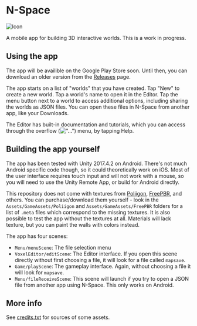 # N-Space

![Icon](https://raw.githubusercontent.com/vanjac/voxel-editor/master/Assets/icon.png)

A mobile app for building 3D interactive worlds. This is a work in progress.

## Using the app

The app will be availible on the Google Play Store soon. Until then, you can download an older version from the [Releases](https://github.com/vanjac/voxel-editor/releases) page.

The app starts on a list of "worlds" that you have created. Tap "New" to create a new world. Tap a world's name to open it in the Editor. Tap the menu button next to a world to access additional options, including sharing the worlds as JSON files. You can open these files in N-Space from another app, like your Downloads.

The Editor has built-in documentation and tutorials, which you can access through the overflow (!["..."](https://github.com/vanjac/voxel-editor/blob/master/Assets/VoxelEditor/GUI/dots-vertical.png)) menu, by tapping Help.

## Building the app yourself

The app has been tested with Unity 2017.4.2 on Android. There's not much Android specific code though, so it could theoretically work on iOS. Most of the user interface requires touch input and will not work with a mouse, so you will need to use the Unity Remote App, or build for Android directly.

This repository does not come with textures from [Poliigon](https://www.poliigon.com/), [FreePBR](https://freepbr.com/), and others. You can purchase/download them yourself - look in the `Assets/GameAssets/Poliigon` and `Assets/GameAssets/FreePBR` folders for a list of `.meta` files which correspond to the missing textures. It is also possible to test the app without the textures at all. Materials will lack texture, but you can paint the walls with colors instead.

The app has four scenes:

- `Menu/menuScene`: The file selection menu
- `VoxelEditor/editScene`: The Editor interface. If you open this scene directly without first choosing a file, it will look for a file called `mapsave`.
- `Game/playScene`: The gameplay interface. Again, without choosing a file it will look for `mapsave`.
- `Menu/fileReceiveScene`: This scene will launch if you try to open a JSON file from another app using N-Space. This only works on Android.

## More info

See [credits.txt](https://github.com/vanjac/voxel-editor/blob/master/Assets/Menu/credits.txt) for sources of some assets.
